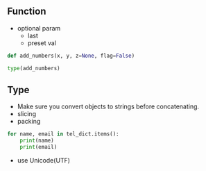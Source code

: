 
## Function
- optional param
  - last
  - preset val
```py
def add_numbers(x, y, z=None, flag=False)

type(add_numbers)
```

## Type
- Make sure you convert objects to strings before concatenating.
- slicing
- packing
```py
for name, email in tel_dict.items():
    print(name)
    print(email)
```
- use Unicode(UTF)















